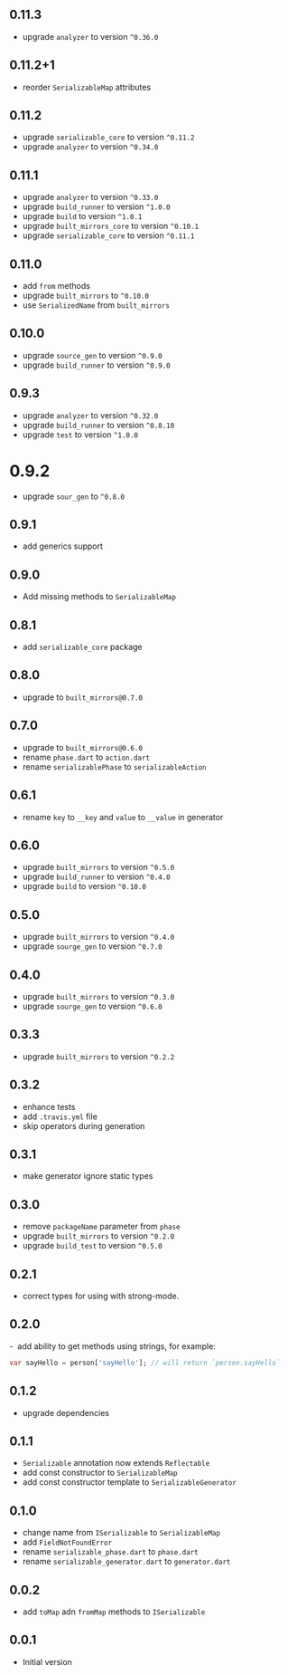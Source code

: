 ## 0.11.3

- upgrade `analyzer` to version `^0.36.0`

## 0.11.2+1

- reorder `SerializableMap` attributes

## 0.11.2

- upgrade `serializable_core` to version `^0.11.2`
- upgrade `analyzer` to version `^0.34.0`

## 0.11.1

- upgrade `analyzer` to version `^0.33.0`
- upgrade `build_runner` to version `^1.0.0`
- upgrade `build` to version `^1.0.1`
- upgrade `built_mirrors_core` to version `^0.10.1`
- upgrade `serializable_core` to version `^0.11.1`

## 0.11.0

- add `from` methods
- upgrade `built_mirrors` to `^0.10.0`
- use `SerializedName` from `built_mirrors`

## 0.10.0

- upgrade `source_gen` to version `^0.9.0`
- upgrade `build_runner` to version `^0.9.0`

## 0.9.3

- upgrade `analyzer` to version `^0.32.0`
- upgrade `build_runner` to version `^0.8.10`
- upgrade `test` to version `^1.0.0`

# 0.9.2

- upgrade `sour_gen` to `^0.8.0`

## 0.9.1

- add generics support

## 0.9.0

- Add missing methods to `SerializableMap`

## 0.8.1

- add `serializable_core` package

## 0.8.0

- upgrade to `built_mirrors@0.7.0`

## 0.7.0

- upgrade to `built_mirrors@0.6.0`
- rename `phase.dart` to `action.dart`
- rename `serializablePhase` to `serializableAction`

## 0.6.1

- rename `key` to `__key` and `value` to `__value` in generator

## 0.6.0

- upgrade `built_mirrors` to version `^0.5.0`
- upgrade `build_runner` to version `^0.4.0`
- upgrade `build` to version `^0.10.0`

## 0.5.0

- upgrade `built_mirrors` to version `^0.4.0`
- upgrade `sourge_gen` to version `^0.7.0`

## 0.4.0

- upgrade `built_mirrors` to version `^0.3.0`
- upgrade `sourge_gen` to version `^0.6.0`

## 0.3.3

- upgrade `built_mirrors` to version `^0.2.2`

## 0.3.2

- enhance tests
- add `.travis.yml` file
- skip operators during generation

## 0.3.1

- make generator ignore static types

## 0.3.0

- remove `packageName` parameter from `phase`
- upgrade `built_mirrors` to version `^0.2.0`
- upgrade `build_test` to version `^0.5.0`

## 0.2.1

- correct types for using with strong-mode.

## 0.2.0

-  add ability to get methods using strings, for example:
```dart
var sayHello = person['sayHello']; // will return `person.sayHello`
```

## 0.1.2

- upgrade dependencies

## 0.1.1
   
- `Serializable` annotation now extends `Reflectable`
- add const constructor to `SerializableMap`
- add const constructor template to `SerializableGenerator`

## 0.1.0

- change name from `ISerializable` to `SerializableMap`
- add `FieldNotFoundError`
- rename `serializable_phase.dart` to `phase.dart`
- rename `serializable_generator.dart` to `generator.dart`

## 0.0.2

- add `toMap` adn `fromMap` methods to `ISerializable`

## 0.0.1

- Initial version
